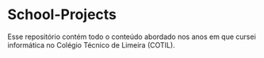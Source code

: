 # School-Projects
Esse repositório contém todo o conteúdo abordado nos anos em que cursei informática no Colégio Técnico de Limeira (COTIL). 

